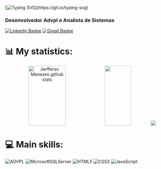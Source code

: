 [![Typing SVG](https://readme-typing-svg.herokuapp.com?font=Fira+Code&size=35&pause=1000&color=F7F4F4&center=true&vCenter=true&width=1000&lines=Ol%C3%A1%2C+sou+Jerfferson+Menezes!;Seja+bem-vindo+ao+meu+reposit%C3%B3rio!)](https://git.io/typing-svg)

### Desenvolvedor Advpl e Analista de Sistemas
[![LinkedIn Badge](https://img.shields.io/badge/-Jerfferson-0077B5?style=flat-square&logo=linkedin&logoColor=white)](https://www.linkedin.com/in/jerfferson/)
[![Gmail Badge](https://img.shields.io/badge/-jerfweb@gmail.com-D14836?style=flat-square&logo=gmail&logoColor=white)](mailto:jerfweb@gmail.com)

# 📊 My statistics: 
<p align="center">
  <img width="49%" height="195px" src="https://github-readme-stats.vercel.app/api?username=jerfweb&show_icons=true&count_private=true&hide_border=true&theme=dracula" alt="Jerfferso Menezes github stats" /> 
  <img width="41%" height="195px" src="https://github-readme-stats.vercel.app/api/top-langs/?username=jerfweb&layout=compact&hide_border=true&theme=dracula" />
  <img src="https://github-profile-trophy.vercel.app/?username=jerfweb&theme=dracula&row=2&no-bg=true&column=3&margin-w=15&margin-h=15" />
</p>

# 💻 Main skills:
![ADVPL](https://img.shields.io/badge/advpl-%231572B6.svg?style=for-the-badge&logo=totvs&logoColor=white)
![MicrosoftSQLServer](https://img.shields.io/badge/Microsoft%20SQL%20Server-CC2927?style=for-the-badge&logo=microsoft%20sql%20server&logoColor=white)
![HTML5](https://img.shields.io/badge/html5-%23E34F26.svg?style=for-the-badge&logo=html5&logoColor=white) 
![CSS3](https://img.shields.io/badge/css3-%231572B6.svg?style=for-the-badge&logo=css3&logoColor=white) 
![JavaScript](https://img.shields.io/badge/javascript-%23323330.svg?style=for-the-badge&logo=javascript&logoColor=%23F7DF1E) 

